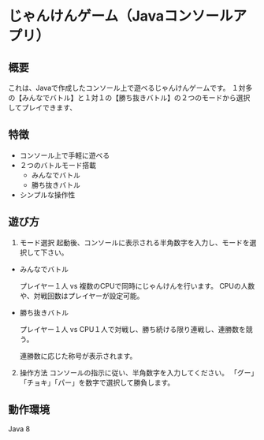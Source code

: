 # じゃんけんゲーム（Javaコンソールアプリ）

## 概要
これは、Javaで作成したコンソール上で遊べるじゃんけんゲームです。
１対多の【みんなでバトル】と１対１の【勝ち抜きバトル】の２つのモードから選択してプレイできます、

## 特徴
+ コンソール上で手軽に遊べる
+ ２つのバトルモード搭載
  + みんなでバトル
  + 勝ち抜きバトル
+ シンプルな操作性

## 遊び方
1. モード選択
起動後、コンソールに表示される半角数字を入力し、モードを選択して下さい。
+ みんなでバトル
  
  プレイヤー１人 vs 複数のCPUで同時にじゃんけんを行います。
  CPUの人数や、対戦回数はプレイヤーが設定可能。
+ 勝ち抜きバトル
  
  プレイヤー１人 vs CPU１人で対戦し、勝ち続ける限り連戦し、連勝数を競う。

  連勝数に応じた称号が表示されます。
2. 操作方法
  コンソールの指示に従い、半角数字を入力してください。
  「グー」「チョキ」「パー」を数字で選択して勝負します。

## 動作環境
Java 8
